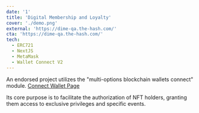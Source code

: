 ```yaml
---
date: '1'
title: 'Digital Membership and Loyalty'
cover: './demo.png'
external: 'https://dime-qa.the-hash.com/'
cta: 'https://dime-qa.the-hash.com/'
tech:
  - ERC721
  - NextJS
  - MetaMask
  - Wallet Connect V2
---
```


An endorsed project utilizes the "multi-options blockchain wallets connect" module. [Connect Wallet Page](https://dime-qa.the-hash.com/connect-wallet)

Its core purpose is to facilitate the authorization of NFT holders, granting them access to exclusive privileges and specific events.
